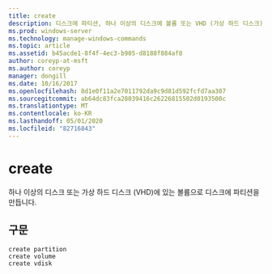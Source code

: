 ```yaml
---
title: create
description: 디스크에 파티션, 하나 이상의 디스크에 볼륨 또는 VHD (가상 하드 디스크)를 만드는 만들기에 대 한 참조 항목입니다.
ms.prod: windows-server
ms.technology: manage-windows-commands
ms.topic: article
ms.assetid: b45acde1-8f4f-4ec3-b905-d8188f884af8
author: coreyp-at-msft
ms.author: coreyp
manager: dongill
ms.date: 10/16/2017
ms.openlocfilehash: 8d1e0f11a2e7011792da9c9d81d592fcfd7aa307
ms.sourcegitcommit: ab64dc83fca28039416c26226815502d0193500c
ms.translationtype: MT
ms.contentlocale: ko-KR
ms.lasthandoff: 05/01/2020
ms.locfileid: "82716843"
---
```

# <a name="create"></a>create

하나 이상의 디스크 또는 가상 하드 디스크 (VHD)에 있는 볼륨으로 디스크에 파티션을 만듭니다.

## <a name="syntax"></a>구문

```
create partition
create volume
create vdisk
```

